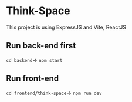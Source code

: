 # Think-Space
This project is using ExpressJS and Vite, ReactJS
## Run back-end first
```cd backend```->
```npm start```
## Run front-end
```cd frontend/think-space```->
```npm run dev```


